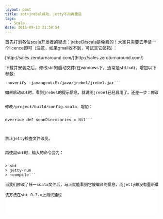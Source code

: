 ```yaml
---
layout: post
title: sbt+jrebel成功，jetty不用再重启
tags:
  - Scala
date: 2011-09-13 21:59:54
---
```


首先打消各位scala开发者的疑虑：jrebel对scala是免费的！大家只需要去申请一个licence即可（注意，如果gmail收不到，可试其它邮箱）：
<p>[http://sales.zeroturnaround.com/](http://sales.zeroturnaround.com/)
<p>下载并安装之后，修改sbt的启动文件(在windows下，通常是sbt.bat)，增加以下参数:
<pre class="csharpcode">-noverify -javaagent:E:/java/jrebel/jrebel.jar```
<p>如果启动sbt时，看到jrebel的提示信息，就说明jrebel已经启用了。还差一步：修改项目的配置文件，让jetty不再自动重启（否则jrebel就白忙活了）。

修改/project/build/config.scala，增加：
<pre class="csharpcode">override def scanDirectories = Nil```
<style type="text/css">.csharpcode, .csharpcode pre
{
	font-size: small;
	color: black;
	font-family: consolas, "Courier New", courier, monospace;
	background-color: #ffffff;
	/*white-space: pre;*/
}
.csharpcode pre { margin: 0em; }
.csharpcode .rem { color: #008000; }
.csharpcode .kwrd { color: #0000ff; }
.csharpcode .str { color: #006080; }
.csharpcode .op { color: #0000c0; }
.csharpcode .preproc { color: #cc6633; }
.csharpcode .asp { background-color: #ffff00; }
.csharpcode .html { color: #800000; }
.csharpcode .attr { color: #ff0000; }
.csharpcode .alt 
{
	background-color: #f4f4f4;
	width: 100%;
	margin: 0em;
}
.csharpcode .lnum { color: #606060; }
</style>
<p>禁止jetty检查文件改变。

再使用sbt时，输入的命令变为：
<pre class="csharpcode">> sbt
> jetty-run
> ~compile```
<p>当我们修改了任一scala文件后，马上就能看到它被编译的信息，而jetty却没有重新载入。刷新页面看，就能看到改动过的效果了，每次修改都可以节省几秒钟。

该方法在sbt 0.7.x上测试通过